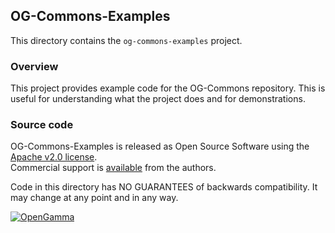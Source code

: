 OG-Commons-Examples
-------------------
This directory contains the `og-commons-examples` project.

### Overview

This project provides example code for the OG-Commons repository.
This is useful for understanding what the project does and for demonstrations.


### Source code

OG-Commons-Examples is released as Open Source Software using the
[Apache v2.0 license](http://www.apache.org/licenses/LICENSE-2.0.html).  
Commercial support is [available](http://www.opengamma.com/) from the authors.

Code in this directory has NO GUARANTEES of backwards compatibility.
It may change at any point and in any way.

[![OpenGamma](http://developers.opengamma.com/res/display/default/chrome/masthead_logo.png "OpenGamma")](http://developers.opengamma.com)
